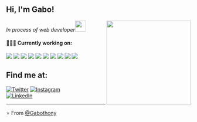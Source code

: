 <h2> Hi, I'm Gabo!</h2>
<img align='right' src="https://i.ibb.co/MpL3DHL/shoto.png" width="230">
<p><em>In process of web developer<img src="https://media.giphy.com/media/WUlplcMpOCEmTGBtBW/giphy.gif" width="30"> 
</em></p>
 
#### 👨🏻‍💻 Currently working on:

<a src="https://www.w3schools.com/html/"><img src="https://img.icons8.com/color/48/000000/html-5.png"/></a>
<a src="https://www.w3schools.com/css/"><img src="https://img.icons8.com/color/48/000000/css3.png"/></a>
<a src="https://www.javascript.com/"><img src="https://img.icons8.com/color/48/000000/javascript.png"/></a>
<img src="https://img.icons8.com/color/48/000000/angularjs.png"/>
<a src="https://nodejs.org/"><img src="https://img.icons8.com/color/48/000000/nodejs.png"/></a>
<img src="https://img.icons8.com/color/48/000000/java-coffee-cup-logo--v1.png"/>
<img src="https://img.icons8.com/color/48/000000/mysql-logo.png"/>
<img src="https://img.icons8.com/color/48/000000/visual-studio-code-2019.png"/>
<img src="https://img.icons8.com/color/48/000000/spring-logo.png"/>
<a src="https://github.com/"><img src="https://img.icons8.com/color/48/000000/github--v1.png"/></a>

## Find me at:

[![Twitter](https://img.shields.io/badge/Twitter-@GabrielReyes-1DA1F2?style=for-the-badge&logo=twitter&logoColor=white&labelColor=101010)](https://twitter.com/Gabriel43032972)
[![Instagram](https://img.shields.io/badge/Instagram-@gabothony-E4405F?style=for-the-badge&logo=instagram&logoColor=white&labelColor=101010)](https://instagram.com/gabothony)
</br>
[![LinkedIn](https://img.shields.io/badge/LinkedIn-GabrielReyes-0077B5?style=for-the-badge&logo=linkedin&logoColor=white&labelColor=101010)](https://www.linkedin.com/in/gabriel-reyes-4a8410154/)


<!--<img src="https://media.giphy.com/media/LnQjpWaON8nhr21vNW/giphy.gif" width="60"> <em><b>I love connecting with different people</b> so if you want to say <b>hi, I'll be happy to meet you more!</b> :)</em>-->

---

⭐️ From [@Gabothony](https://github.com/thonygabo)

<!---
thonygabo/thonygabo is a ✨ special ✨ repository because its `README.md` (this file) appears on your GitHub profile.
You can click the Preview link to take a look at your changes.
--->
